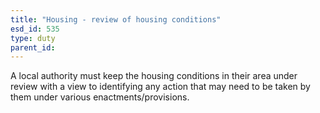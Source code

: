 ```yaml
---
title: "Housing - review of housing conditions"
esd_id: 535
type: duty
parent_id:  
---
```


A local authority must keep the housing conditions in their area under review with a view to identifying any action that may need to be taken by them under various enactments/provisions.

